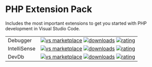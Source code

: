 
# PHP Extension Pack

Includes the most important extensions to get you started with PHP development in Visual Studio Code.

|              |         |
|--------------|---------|
| Debugger     | [![vs marketplace](https://img.shields.io/vscode-marketplace/v/xdebug.php-debug.svg?label=vs%20marketplace)](https://marketplace.visualstudio.com/items?itemName=xdebug.php-debug) [![downloads](https://img.shields.io/vscode-marketplace/d/xdebug.php-debug.svg)](https://marketplace.visualstudio.com/items?itemName=xdebug.php-debug) [![rating](https://img.shields.io/vscode-marketplace/r/xdebug.php-debug.svg)](https://marketplace.visualstudio.com/items?itemName=xdebug.php-debug) |
| IntelliSense | [![vs marketplace](https://img.shields.io/vscode-marketplace/v/zobo.php-intellisense.svg?label=vs%20marketplace)](https://marketplace.visualstudio.com/items?itemName=zobo.php-intellisense) [![downloads](https://img.shields.io/vscode-marketplace/d/zobo.php-intellisense.svg)](https://marketplace.visualstudio.com/items?itemName=zobo.php-intellisense) [![rating](https://img.shields.io/vscode-marketplace/r/zobo.php-intellisense.svg)](https://marketplace.visualstudio.com/items?itemName=zobo.php-intellisense) |
| DevDb | [![vs marketplace](https://img.shields.io/vscode-marketplace/v/damms005.devdb.svg?label=vs%20marketplace)](https://marketplace.visualstudio.com/items?itemName=damms005.devdb) [![downloads](https://img.shields.io/vscode-marketplace/d/damms005.devdb.svg)](https://marketplace.visualstudio.com/items?itemName=damms005.devdb) [![rating](https://img.shields.io/vscode-marketplace/r/damms005.devdb.svg)](https://marketplace.visualstudio.com/items?itemName=damms005.devdb) |
